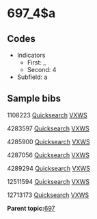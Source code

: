 # 697\_4$a

## Codes

-   Indicators
    -   First: \_
    -   Second: 4
-   Subfield: a

## Sample bibs

1108223 [Quicksearch](https://search.library.yale.edu/catalog/1108223) [VXWS](http://prodorbis.library.yale.edu:7014/vxws/GetHoldingsService?bibId=1108223)

4283597 [Quicksearch](https://search.library.yale.edu/catalog/4283597) [VXWS](http://prodorbis.library.yale.edu:7014/vxws/GetHoldingsService?bibId=4283597)

4285900 [Quicksearch](https://search.library.yale.edu/catalog/4285900) [VXWS](http://prodorbis.library.yale.edu:7014/vxws/GetHoldingsService?bibId=4285900)

4287056 [Quicksearch](https://search.library.yale.edu/catalog/4287056) [VXWS](http://prodorbis.library.yale.edu:7014/vxws/GetHoldingsService?bibId=4287056)

4289294 [Quicksearch](https://search.library.yale.edu/catalog/4289294) [VXWS](http://prodorbis.library.yale.edu:7014/vxws/GetHoldingsService?bibId=4289294)

12511594 [Quicksearch](https://search.library.yale.edu/catalog/12511594) [VXWS](http://prodorbis.library.yale.edu:7014/vxws/GetHoldingsService?bibId=12511594)

12713173 [Quicksearch](https://search.library.yale.edu/catalog/12713173) [VXWS](http://prodorbis.library.yale.edu:7014/vxws/GetHoldingsService?bibId=12713173)

**Parent topic:**[697](../../tags/697/697.md)

